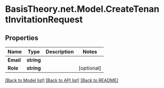 
# BasisTheory.net.Model.CreateTenantInvitationRequest

## Properties

Name | Type | Description | Notes
------------ | ------------- | ------------- | -------------
**Email** | **string** |  | 
**Role** | **string** |  | [optional] 

[[Back to Model list]](../README.md#documentation-for-models)
[[Back to API list]](../README.md#documentation-for-api-endpoints)
[[Back to README]](../README.md)

